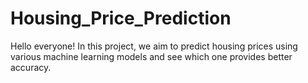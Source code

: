 # Housing_Price_Prediction
Hello everyone! In this project, we aim to predict housing prices using various machine learning models and see which one provides better accuracy.

